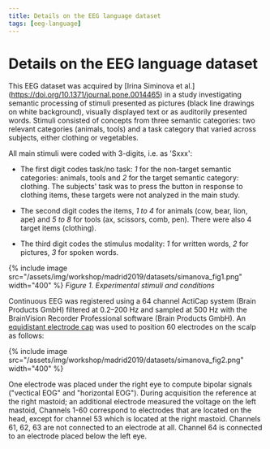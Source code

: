 ```yaml
---
title: Details on the EEG language dataset
tags: [eeg-language]
---
```


# Details on the EEG language dataset

This EEG dataset was acquired by [Irina Siminova et al.]
(https://doi.org/10.1371/journal.pone.0014465) in a study investigating semantic
processing of stimuli presented as pictures (black line drawings on
white background), visually displayed text or as auditorily presented
words. Stimuli consisted of concepts from three semantic categories:
two relevant categories (animals, tools) and a task category that varied
across subjects, either clothing or vegetables.

All main stimuli were coded with 3-digits, i.e. as 'Sxxx':

-  The first digit codes task/no task: *1* for the non-target semantic categories: animals, tools and *2* for the target semantic category:
clothing. The subjects' task was to press the button in response to clothing items, these targets were not analyzed in the main study.

-  The second digit codes the items, *1 to 4* for animals (cow, bear, lion,
ape) and *5 to 8* for tools  (ax, scissors, comb, pen). There were also
4 target items (clothing).

-  The third digit codes the stimulus modality: *1* for written words,
*2* for pictures, *3* for spoken words.

{% include image src="/assets/img/workshop/madrid2019/datasets/simanova_fig1.png" width="400" %}
*Figure 1. Experimental stimuli and conditions*

Continuous EEG was registered using a 64 channel ActiCap system (Brain Products
GmbH) filtered at 0.2–200 Hz and sampled at 500 Hz with the BrainVision Recorder
Professional software (Brain Products GmbH). An [equidistant electrode
cap](http://www.fieldtriptoolbox.org/assets/img/template/layout/easycapm10.png)
was used to position 60 electrodes on the scalp as follows:

{% include image src="/assets/img/workshop/madrid2019/datasets/simanova_fig2.png" width="400" %}

One electrode was placed under the right eye to compute bipolar signals
("vectical EOG" and "horizontal EOG"). During acquisition the reference
at the right mastoid; an additional electrode measured the voltage on the
left mastoid, Channels 1-60 correspond to electrodes that are located on
the head, except for channel 53 which is located at the right mastoid.
Channels 61, 62, 63 are not connected to an electrode at all. Channel 64
is connected to an electrode placed below the left eye.

